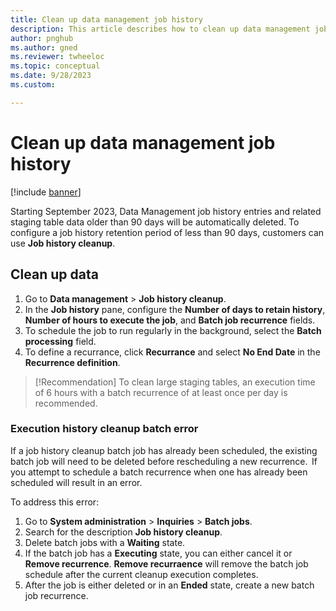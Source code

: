 ```yaml
---
title: Clean up data management job history
description: This article describes how to clean up data management job history.
author: pnghub
ms.author: gned
ms.reviewer: twheeloc
ms.topic: conceptual
ms.date: 9/28/2023
ms.custom:

---
```


# Clean up data management job history

[!include [banner](../includes/banner.md)]

Starting September 2023, Data Management job history entries and related staging table data older than 90 days will be automatically deleted. To configure a job history retention period of less than 90 days,
customers can use **Job history cleanup**. 

## Clean up data

1. Go to **Data management** > **Job history cleanup**.
2. In the **Job history** pane, configure the **Number of days to retain history**, **Number of hours to execute the job**, and **Batch job recurrence** fields. 
3. To schedule the job to run regularly in the background, select the **Batch processing** field.
4. To define a recurrance, click **Recurrance** and select **No End Date** in the **Recurrence definition**.   

> [!Recommendation]
> To clean large staging tables, an execution time of 6 hours with a batch recurrence of at least once per day is recommended.  

### Execution history cleanup batch error

If a job history cleanup batch job has already been scheduled, the existing batch job will need to be deleted before rescheduling a new recurrence.  
If you attempt to schedule a batch recurrence when one has already been scheduled will result in an error.   

To address this error:

1. Go to **System administration** > **Inquiries** > **Batch jobs**.
2. Search for the description **Job history cleanup**.
3. Delete batch jobs with a **Waiting** state.
4. If the batch job has a **Executing** state, you can either cancel it or **Remove recurrence**. **Remove recurraence** will remove the batch job schedule after the current cleanup execution completes.
5. After the job is either deleted or in an **Ended** state, create a new batch job recurrence.  

 
